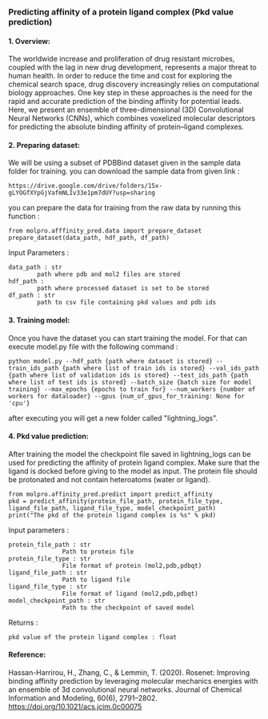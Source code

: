 ### Predicting affinity of a protein ligand complex (Pkd value prediction)
#### 1. Overview:
The worldwide increase and proliferation of drug resistant microbes, coupled with the lag in new drug development, represents a major threat to human health. In order to reduce the time and cost for exploring the chemical search space, drug discovery increasingly relies on computational biology approaches. One key step in these approaches is the need for the rapid and accurate prediction of the binding affinity for potential leads. Here, we present an ensemble of three-dimensional (3D) Convolutional Neural Networks (CNNs), which combines voxelized  molecular descriptors for predicting the absolute binding affinity of protein–ligand complexes.

#### 2. Preparing dataset:
We will be using a subset of PDBBind dataset given in the sample data folder for training. you can download the sample data from given link :

    https://drive.google.com/drive/folders/15x-gLYOGfXYpGjVafmNLIv33e1pm7dUY?usp=sharing


you can prepare the data for training from the raw data by running this function :

    from molpro.afffinity_pred.data import prepare_dataset
    prepare_dataset(data_path, hdf_path, df_path)
    
Input Parameters :
    
    data_path : str 
            path where pdb and mol2 files are stored
    hdf_path :
            path where processed dataset is set to be stored
    df_path : str
            path to csv file containing pkd values and pdb ids

#### 3. Training model: 
Once you have the dataset you can start training the model. For that can execute model.py file with the following command : 

    python model.py --hdf_path {path where dataset is stored} --train_ids_path {path where list of train ids is stored} --val_ids_path {path where list of validation ids is stored} --test_ids_path {path where list of test ids is stored} --batch_size {batch size for model training} --max_epochs {epochs to train for} --num_workers {number of workers for dataloader} --gpus {num_of_gpus_for_training: None for 'cpu'}

after executing you will get a new folder called "lightning_logs".

#### 4. Pkd value prediction:
After training the model the checkpoint file saved in lightning_logs can be used for predicting the affinity of protein ligand complex. Make sure that the ligand is docked before giving to the model as input. The protein file should be protonated and not contain heteroatoms (water or ligand).

    from molpro.affinity_pred.predict import predict_affinity
    pkd = predict_affinity(protein_file_path, protein_file_type, ligand_file_path, ligand_file_type, model_checkpoint_path)
    print("The pkd of the protein ligand complex is %s" % pkd)
    
Input parameters :

    protein_file_path : str
                   Path to protein file
    protein_file_type : str
                   File format of protein (mol2,pdb,pdbqt)
    ligand_file_path : str
                   Path to ligand file
    ligand_file_type : str
                   File format of ligand (mol2,pdb,pdbqt)
    model_checkpoint_path : str 
                   Path to the checkpoint of saved model

Returns : 

    pkd value of the protein ligand complex : float


#### Reference: 
    
Hassan-Harrirou, H., Zhang, C., & Lemmin, T. (2020). Rosenet: Improving binding affinity prediction by leveraging molecular mechanics energies with an ensemble of 3d convolutional neural networks. Journal of Chemical Information and Modeling, 60(6), 2791–2802. https://doi.org/10.1021/acs.jcim.0c00075

